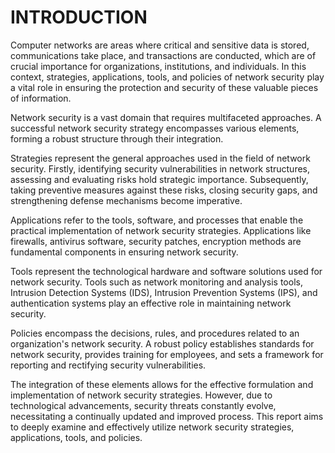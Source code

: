 # INTRODUCTION

Computer networks are areas where critical and sensitive data is stored, communications take place, and transactions are conducted, which are of crucial importance for organizations, institutions, and individuals. In this context, strategies, applications, tools, and policies of network security play a vital role in ensuring the protection and security of these valuable pieces of information.

Network security is a vast domain that requires multifaceted approaches. A successful network security strategy encompasses various elements, forming a robust structure through their integration.

Strategies represent the general approaches used in the field of network security. Firstly, identifying security vulnerabilities in network structures, assessing and evaluating risks hold strategic importance. Subsequently, taking preventive measures against these risks, closing security gaps, and strengthening defense mechanisms become imperative.

Applications refer to the tools, software, and processes that enable the practical implementation of network security strategies. Applications like firewalls, antivirus software, security patches, encryption methods are fundamental components in ensuring network security.

Tools represent the technological hardware and software solutions used for network security. Tools such as network monitoring and analysis tools, Intrusion Detection Systems (IDS), Intrusion Prevention Systems (IPS), and authentication systems play an effective role in maintaining network security.

Policies encompass the decisions, rules, and procedures related to an organization's network security. A robust policy establishes standards for network security, provides training for employees, and sets a framework for reporting and rectifying security vulnerabilities.

The integration of these elements allows for the effective formulation and implementation of network security strategies. However, due to technological advancements, security threats constantly evolve, necessitating a continually updated and improved process. This report aims to deeply examine and effectively utilize network security strategies, applications, tools, and policies.

